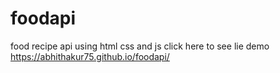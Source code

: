 # foodapi
food recipe api using html css and js
click here to see lie demo
https://abhithakur75.github.io/foodapi/
